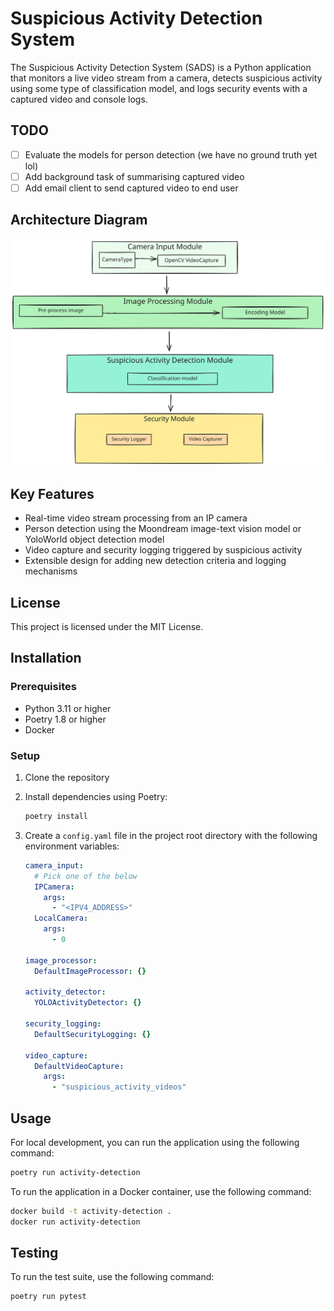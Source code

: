 # Suspicious Activity Detection System

The Suspicious Activity Detection System (SADS) is a Python application that monitors a live video stream from a camera,
detects suspicious activity using some type of classification model, and logs security events with a captured video and
console logs.

## TODO

- [ ] Evaluate the models for person detection (we have no ground truth yet lol)
- [ ] Add background task of summarising captured video
- [ ] Add email client to send captured video to end user

## Architecture Diagram

[architecture-diagram]: ./docs/architectureDiagram.svg

![Architecture Diagram][architecture-diagram]

## Key Features

- Real-time video stream processing from an IP camera
- Person detection using the Moondream image-text vision model or YoloWorld object detection model
- Video capture and security logging triggered by suspicious activity
- Extensible design for adding new detection criteria and logging mechanisms

## License

This project is licensed under the MIT License.

## Installation

### Prerequisites

- Python 3.11 or higher
- Poetry 1.8 or higher
- Docker

### Setup

1. Clone the repository
2. Install dependencies using Poetry:

    ```bash
    poetry install
    ```

3. Create a `config.yaml` file in the project root directory with the following environment variables:

    ```yaml
    camera_input:
      # Pick one of the below
      IPCamera:
        args:
          - "<IPV4_ADDRESS>"
      LocalCamera:
        args:
          - 0

    image_processor:
      DefaultImageProcessor: {}

    activity_detector:
      YOLOActivityDetector: {}

    security_logging:
      DefaultSecurityLogging: {}

    video_capture:
      DefaultVideoCapture:
        args:
          - "suspicious_activity_videos"

    ```

## Usage

For local development, you can run the application using the following command:

```bash
poetry run activity-detection
```

To run the application in a Docker container, use the following command:

```bash
docker build -t activity-detection .
docker run activity-detection
```

## Testing

To run the test suite, use the following command:

```bash
poetry run pytest
```
